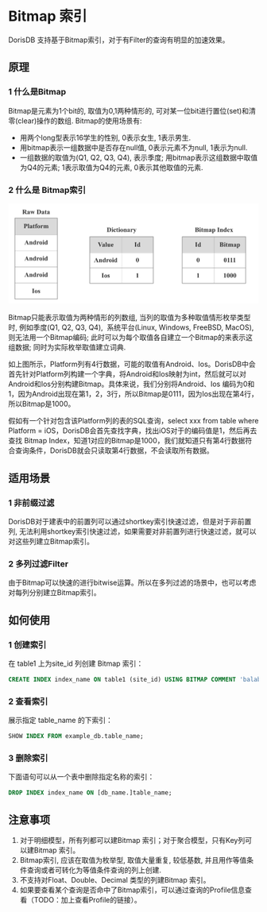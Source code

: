 # Bitmap 索引

DorisDB 支持基于Bitmap索引，对于有Filter的查询有明显的加速效果。

## 原理

### **1 什么是Bitmap**

Bitmap是元素为1个bit的, 取值为0,1两种情形的, 可对某一位bit进行置位(set)和清零(clear)操作的数组. Bitmap的使用场景有:

* 用两个long型表示16学生的性别, 0表示女生, 1表示男生.
* 用bitmap表示一组数据中是否存在null值, 0表示元素不为null, 1表示为null.
* 一组数据的取值为(Q1, Q2, Q3, Q4), 表示季度; 用bitmap表示这组数据中取值为Q4的元素; 1表示取值为Q4的元素, 0表示其他取值的元素.

### **2 什么是 Bitmap索引**

![Bitmap索引](../assets/3.6.1-1.png)

Bitmap只能表示取值为两种情形的列数组, 当列的取值为多种取值情形枚举类型时, 例如季度(Q1, Q2, Q3, Q4),  系统平台(Linux, Windows, FreeBSD, MacOS), 则无法用一个Bitmap编码; 此时可以为每个取值各自建立一个Bitmap的来表示这组数据; 同时为实际枚举取值建立词典.

如上图所示，Platform列有4行数据，可能的取值有Android、Ios。DorisDB中会首先针对Platform列构建一个字典，将Android和Ios映射为int，然后就可以对Android和Ios分别构建Bitmap。具体来说，我们分别将Android、Ios 编码为0和1，因为Android出现在第1，2，3行，所以Bitmap是0111，因为Ios出现在第4行，所以Bitmap是1000。

假如有一个针对包含该Platform列的表的SQL查询，select xxx from table where Platform = iOS，DorisDB会首先查找字典，找出iOS对于的编码值是1，然后再去查找 Bitmap Index，知道1对应的Bitmap是1000，我们就知道只有第4行数据符合查询条件，DorisDB就会只读取第4行数据，不会读取所有数据。

## 适用场景

### **1 非前缀过滤**

DorisDB对于建表中的前置列可以通过shortkey索引快速过滤，但是对于非前置列, 无法利用shortkey索引快速过滤，如果需要对非前置列进行快速过滤，就可以对这些列建立Bitmap索引。

### **2 多列过滤Filter**

由于Bitmap可以快速的进行bitwise运算。所以在多列过滤的场景中，也可以考虑对每列分别建立Bitmap索引。

## 如何使用

### **1 创建索引**

在 table1 上为site\_id 列创建 Bitmap 索引：

~~~ SQL
CREATE INDEX index_name ON table1 (site_id) USING BITMAP COMMENT 'balabala';
~~~

### **2 查看索引**

展示指定 table\_name 的下索引：

~~~ SQL
SHOW INDEX FROM example_db.table_name;
~~~

### **3 删除索引**

下面语句可以从一个表中删除指定名称的索引：

~~~ SQL
DROP INDEX index_name ON [db_name.]table_name;
~~~

## 注意事项

1. 对于明细模型，所有列都可以建Bitmap 索引；对于聚合模型，只有Key列可以建Bitmap 索引。
2. Bitmap索引, 应该在取值为枚举型, 取值大量重复, 较低基数, 并且用作等值条件查询或者可转化为等值条件查询的列上创建.
3. 不支持对Float、Double、Decimal 类型的列建Bitmap 索引。
4. 如果要查看某个查询是否命中了Bitmap索引，可以通过查询的Profile信息查看（TODO：加上查看Profile的链接）。

